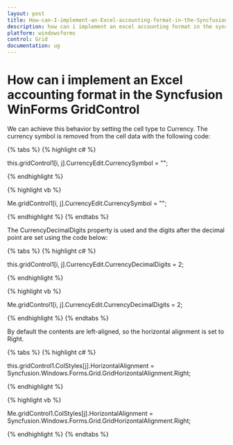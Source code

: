 ```yaml
---
layout: post
title: How-can-I-implement-an-Excel-accounting-format-in-the-Syncfusion-WinForms-GridControl | Windows Forms | Syncfusion
description: how can i implement an excel accounting format in the syncfusion winforms gridcontrol
platform: windowsforms
control: Grid
documentation: ug
---
```


# How can i implement an Excel accounting format in the Syncfusion WinForms GridControl

We can achieve this behavior by setting the cell type to Currency. The currency symbol is removed from the cell data with the following code:

{% tabs %}
{% highlight c# %}

this.gridControl1[i, j].CurrencyEdit.CurrencySymbol = "";

{% endhighlight %}

{% highlight vb %}

Me.gridControl1[i, j].CurrencyEdit.CurrencySymbol = "";

{% endhighlight %}
{% endtabs %}

The CurrencyDecimalDigits property is used and the digits after the decimal point are set using the code below:

{% tabs %}
{% highlight c# %}

this.gridControl1[i, j].CurrencyEdit.CurrencyDecimalDigits = 2;

{% endhighlight %}

{% highlight vb %}

Me.gridControl1[i, j].CurrencyEdit.CurrencyDecimalDigits = 2;

{% endhighlight %}
{% endtabs %}

By default the contents are left-aligned, so the horizontal alignment is set to Right.

{% tabs %}
{% highlight c# %}

this.gridControl1.ColStyles[j].HorizontalAlignment = Syncfusion.Windows.Forms.Grid.GridHorizontalAlignment.Right;

{% endhighlight %}

{% highlight vb %}

Me.gridControl1.ColStyles[j].HorizontalAlignment = Syncfusion.Windows.Forms.Grid.GridHorizontalAlignment.Right;

{% endhighlight %}
{% endtabs %}
